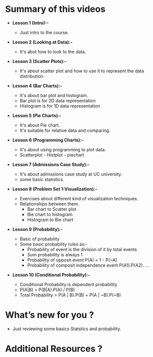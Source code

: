 # Summary of this videos

   - **Lesson 1 (Intro):-**<br />
        - Just intro to the course. 

   - **Lesson 2 (Looking at Data):-**<br />
        - It's abot how to look to the data. 
 
   - **Lesson 3 (Scatter Plots):-** <br /> 
        - It's about scatter plot and how to use it to represent the data distribution.
 
   - **Lesson 4 (Bar Charts):-**<br />
        - It's about bar plot and histogram.
        - Bar plot is for 2D data representation
        - Histogram is for 1D data representation

   - **Lesson 5 (Pie Charts):-**<br />
        - It's about Pie chart.
        - It's suitable for relative data and comparing.
 
   - **Lesson 6 (Programming Charts):-**<br />
        - It's about using programming to plot data.
        - Scatterplot - Histplot - piechart 
 
   - **Lesson 7 (Admissions Case Study):-**<br />
        - It's about admissions case study at UC university.
        - some basic statistics. 

   - **Lesson 8 (Problem Set 1:Visualization):-**<br />
        - Exercises about different kind of visualization techniques.
        - Relationships between them.
          - Bar chart to Scatter plot
          - Bie chart to histogram
          - Histogram to Bie chart

   - **Lesson 9 (Probability):-**
        - Basic of probability
        - Some basic probability rules as:-
          - Probability of event is the division of it by total events
          - Sum probability is always 1   
          - Probability of opposit event P(A) = 1 - P(~A)
          - Probability of composit independence event P(A1).P(A2). ...

   - **Lesson 10 (Conditional Probability):-**
        - Conditional Probability is dependent probability 
        - P(A|B) = P(B|A).P(A) / P(B)
        - Total Probability = P(A | B).P(B) + P(A | ~B).P(~B) 

# What’s new for you ?

   - Just reviewing some basics Statstics and probability.

# Additional Resources ? 
